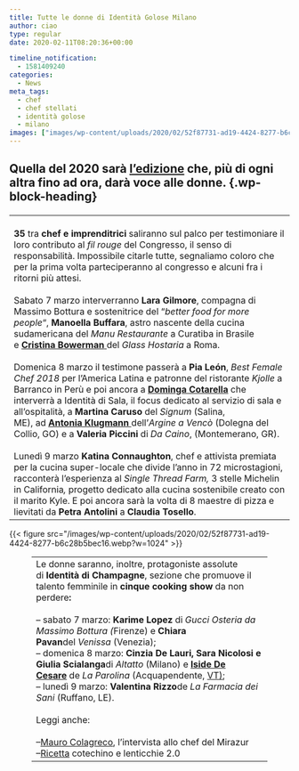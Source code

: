 ```yaml
---
title: Tutte le donne di Identità Golose Milano
author: ciao
type: regular
date: 2020-02-11T08:20:36+00:00

timeline_notification:
  - 1581409240
categories:
  - News
meta_tags:
  - chef
  - chef stellati
  - identità golose
  - milano
images: ["images/wp-content/uploads/2020/02/52f87731-ad19-4424-8277-b6c28b5bec16.webp"]
---
```

## **Quella del 2020** sarà <a href="https://aleepepe.com/2020/02/04/identita-golose-2020-2/" target="_blank" rel="noreferrer noopener" aria-label="l'edizione (apre in una nuova scheda)">l&#8217;edizione</a> che, più di ogni altra fino ad ora, darà voce alle donne. {.wp-block-heading}<figure class="wp-block-table">

<table>
  <tr>
    <td>
      <br /><strong>35</strong> tra <strong>chef e imprenditrici</strong> saliranno sul palco per testimoniare il loro contributo al <em>fil rouge</em> del Congresso, il senso di responsabilità. Impossibile citarle tutte, segnaliamo coloro che per la prima volta parteciperanno al congresso e alcuni fra i ritorni più attesi. <br /><br />Sabato 7 marzo interverranno <strong>Lara Gilmore</strong>, compagna di Massimo Bottura e sostenitrice del “<em>better food for more people</em>“, <strong>Manoella Buffara</strong>, astro nascente della cucina sudamericana del <em>Manu Restaurante</em> a Curatiba in Brasile e <a href="https://aleepepe.com/2019/07/27/avvocato-si-ma-con-la-stella-michelin-lintervista-a-cristina-bowerman/" target="_blank" rel="noreferrer noopener" aria-label="Cristina Bowerman  (apre in una nuova scheda)"><strong>Cristina Bowerman</strong> </a>del <em>Glass Hostaria</em> a Roma.<br /><br />Domenica 8 marzo il testimone passerà a <strong>Pia León</strong>, <em>Best Female Chef 2018</em> per l’America Latina e patronne del ristorante <em>Kjolle </em>a Barranco in Perù e poi ancora a <a rel="noreferrer noopener" href="https://identitagolose.us20.list-manage.com/track/click?u=234a38062b9422b3d7a815973&id=745a1174d8&e=343d002ec0" target="_blank"><strong>Dominga Cotarella</strong></a> che interverrà a Identità di Sala, il focus dedicato al servizio di sala e all&#8217;ospitalità, a <strong>Martina Caruso</strong> del <em>Signum</em> (Salina, ME), ad <a href="https://aleepepe.com/2019/07/28/antonia-klugmann-non-e-un-mestiere-per-soli-uomini/" target="_blank" rel="noreferrer noopener" aria-label="Antonia Klugmann  (apre in una nuova scheda)"><strong>Antonia Klugmann</strong> </a>dell’<em>Argine a Vencò</em> (Dolegna del Collio, GO) e a <strong>Valeria Piccini</strong> di <em>Da Caino</em>, (Montemerano, GR). <br /><br />Lunedì 9 marzo <strong>Katina Connaughton</strong>, chef e attivista premiata per la cucina super-locale che divide l’anno in 72 microstagioni, racconterà l’esperienza al <em>Single Thread Farm, </em>3 stelle Michelin in California<em>, </em>progetto dedicato alla cucina sostenibile creato con il marito Kyle. E poi ancora sarà la volta di 8 maestre di pizza e lievitati da <strong>Petra Antolini</strong> a <strong>Claudia Tosello</strong>. 
    </td>
  </tr>
</table></figure> 


{{< figure src="/images/wp-content/uploads/2020/02/52f87731-ad19-4424-8277-b6c28b5bec16.webp?w=1024" >}}
<figure class="wp-block-table">

<table>
  <tr>
    <td>
      Le donne saranno, inoltre, protagoniste assolute di <strong>Identità di Champagne</strong>, sezione che promuove il talento femminile in <strong>cinque cooking show</strong> da non perdere<strong>: </strong><br /><br />&#8211; sabato 7 marzo: <strong>Karime Lopez</strong> di <em>Gucci Osteria da Massimo Bottura (</em>Firenze) e <strong>Chiara Pavan</strong>del <em>Venissa </em>(Venezia); <br />&#8211; domenica 8 marzo: <strong>Cinzia De Lauri, Sara Nicolosi e Giulia Scialanga</strong>di <em>Altatto</em> (Milano) e <a rel="noreferrer noopener" href="https://identitagolose.us20.list-manage.com/track/click?u=234a38062b9422b3d7a815973&id=b07490b47c&e=343d002ec0" target="_blank"><strong>Iside De Cesare</strong></a> de <em>La Parolina </em>(Acquapendente, <a rel="noreferrer noopener" aria-label="VT) (apre in una nuova scheda)" href="https://aleepepe.com/2019/10/25/danilo-ciavattini-la-tuscia-e-servita/" target="_blank">VT)</a>; <br />&#8211; lunedì 9 marzo: <strong>Valentina Rizzo</strong>de <em>La Farmacia dei Sani </em>(Ruffano, LE).<br /><br />Leggi anche:<br /><br />&#8211;<a rel="noreferrer noopener" aria-label="Mauro Colagreco (apre in una nuova scheda)" href="https://aleepepe.com/2020/02/09/mauro-colagreco-mirazur-intervista/" target="_blank">Mauro Colagreco</a>, l&#8217;intervista allo chef del Mirazur<br />&#8211;<a href="https://aleepepe.com/2020/01/07/lenticchie-e-cotechino-ricetta-gourmet/" target="_blank" rel="noreferrer noopener" aria-label="Ricetta (apre in una nuova scheda)">Ricetta</a> cotechino e lenticchie 2.0
    </td>
  </tr>
</table></figure>